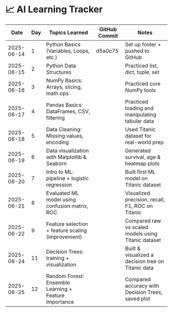 # 📈 AI Learning Tracker

| Date       | Day | Topics Learned                                        | GitHub Commit    | Notes                                               |
| ---------- | --- | ----------------------------------------------------- | ---------------- | --------------------------------------------------- |
| 2025-06-14 | 1   | Python Basics (Variables, Loops, etc.)                | d5a0c75          | Set up folder + pushed to GitHub                    |
| 2025-06-15 | 2   | Python Data Structures                                | <to-be-filled>   | Practiced list, dict, tuple, set                    |
| 2025-06-16 | 3   | NumPy Basics: Arrays, slicing, math ops               | <your-commit-id> | Practiced core NumPy tools                          |
| 2025-06-17 | 4   | Pandas Basics: DataFrames, CSV, filtering             | <your-commit-id> | Practiced loading and manipulating tabular data     |
| 2025-06-18 | 5   | Data Cleaning: Missing values, encoding               | <your-commit-id> | Used Titanic dataset for real-world prep            |
| 2025-06-19 | 6   | Data visualization with Matplotlib & Seaborn          | <your-commit-id> | Generated survival, age & heatmap plots             |
| 2025-06-20 | 7   | Intro to ML: pipeline + logistic regression           | <commit-id>      | Built first ML model on Titanic dataset             |
| 2025-06-21 | 8   | Evaluated ML model using confusion matrix, ROC        | <commit-id>      | Visualized precision, recall, F1, ROC on Titanic    |
| 2025-06-22 | 9   | Feature selection + feature scaling (improvement)     | <commit-id>      | Compared raw vs scaled models using Titanic dataset |
| 2025-06-24 | 11  | Decision Trees: training + visualization              | <commit-id>      | Built & visualized a decision tree on Titanic data  |
| 2025-06-25 | 12  | Random Forest: Ensemble Learning + Feature Importance | <commit-id>      | Compared accuracy with Decision Trees, saved plot   |
